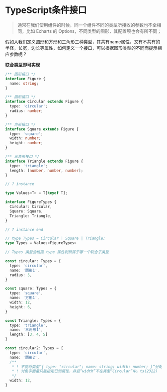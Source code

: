 # TypeScript条件接口

> 通常在我们使用组件的时候，同一个组件不同的类型所接收的参数也不全相同，比如 Echarts 的 Options，不同类型的图形，其配置项也会有所不同；

假如入我们定义圆形和方形和三角形三种类型，其共有name属性，又有不共有的 半径，长宽，边长等属性，如何定义一个接口，可以根据图形类型的不同而提示相应参数呢？

**联合类型即可实现**

``` ts
/** 图形接口 */
interface Figure {
  name: string;
}

/** 圆形接口 */
interface Circular extends Figure {
  type: 'circular';
  radius: number;
}

/** 方形接口 */
interface Square extends Figure {
  type: 'square';
  width: number;
  height: number;
}

/** 三角形接口 */
interface Triangle extends Figure {
  type: 'triangle';
  length: [number, number, number];
}

// ? instance

type Values<T> = T[keyof T];

interface FigureTypes {
  Circular: Circular,
  Square: Square,
  Triangle: Triangle,
}

// ? instance end

// type Types = Circular | Square | Triangle;
type Types = Values<FigureTypes>

// Types 类型会根据 type 属性判断属于哪一个联合子类型

const circular: Types = {
  type: 'circular',
  name: '圆形1',
  radius: 5,
}

const square: Types = {
  type: 'square',
  name: '方形1',
  width: 12,
  height: 6,
}

const Triangle: Types = {
  type: 'triangle',
  name: '三角形1',
  length: [3, 4, 5]
}

const circular2: Types = {
  type: 'circular',
  name: '圆形2',
  /**
   * ! 不能将类型“{ type: "circular"; name: string; width: number; }”分配给类型“Types”。
   * ! 对象字面量只能指定已知属性，并且“width”不在类型“Circular”中。ts(2322)
   */
  width: 12,
}
```
